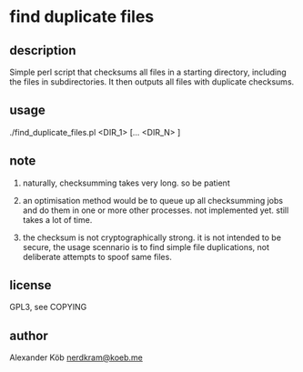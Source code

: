 # find duplicate files #

## description ##

Simple perl script that checksums all files in a starting directory, including the files in subdirectories. It then outputs all files with duplicate checksums.

## usage ##

./find_duplicate_files.pl <DIR_1> [... <DIR_N> ]

## note ##

1. naturally, checksumming takes very long. so be patient

2. an optimisation method would be to queue up all checksumming jobs and do them in one or more other processes. not implemented yet. still takes a lot of time.

3. the checksum is not cryptographically strong. it is not intended to be secure, the usage scennario is to find simple file duplications, not deliberate attempts to spoof same files.

## license ##

GPL3, see COPYING

## author ##

Alexander Köb <nerdkram@koeb.me>
